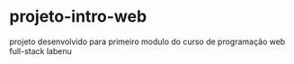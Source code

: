 # projeto-intro-web
projeto desenvolvido para primeiro modulo do curso de programação web full-stack labenu 
